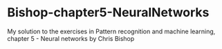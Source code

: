 # Bishop-chapter5-NeuralNetworks
My solution to the exercises in Pattern recognition and machine learning, chapter 5 - Neural networks by Chris Bishop
